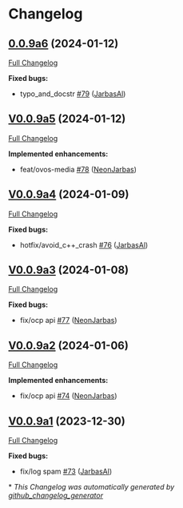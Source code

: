 # Changelog

## [0.0.9a6](https://github.com/OpenVoiceOS/ovos-bus-client/tree/0.0.9a6) (2024-01-12)

[Full Changelog](https://github.com/OpenVoiceOS/ovos-bus-client/compare/V0.0.9a5...0.0.9a6)

**Fixed bugs:**

- typo\_and\_docstr [\#79](https://github.com/OpenVoiceOS/ovos-bus-client/pull/79) ([JarbasAl](https://github.com/JarbasAl))

## [V0.0.9a5](https://github.com/OpenVoiceOS/ovos-bus-client/tree/V0.0.9a5) (2024-01-12)

[Full Changelog](https://github.com/OpenVoiceOS/ovos-bus-client/compare/V0.0.9a4...V0.0.9a5)

**Implemented enhancements:**

- feat/ovos-media [\#78](https://github.com/OpenVoiceOS/ovos-bus-client/pull/78) ([NeonJarbas](https://github.com/NeonJarbas))

## [V0.0.9a4](https://github.com/OpenVoiceOS/ovos-bus-client/tree/V0.0.9a4) (2024-01-09)

[Full Changelog](https://github.com/OpenVoiceOS/ovos-bus-client/compare/V0.0.9a3...V0.0.9a4)

**Fixed bugs:**

- hotfix/avoid\_c++\_crash [\#76](https://github.com/OpenVoiceOS/ovos-bus-client/pull/76) ([JarbasAl](https://github.com/JarbasAl))

## [V0.0.9a3](https://github.com/OpenVoiceOS/ovos-bus-client/tree/V0.0.9a3) (2024-01-08)

[Full Changelog](https://github.com/OpenVoiceOS/ovos-bus-client/compare/V0.0.9a2...V0.0.9a3)

**Fixed bugs:**

- fix/ocp api [\#77](https://github.com/OpenVoiceOS/ovos-bus-client/pull/77) ([NeonJarbas](https://github.com/NeonJarbas))

## [V0.0.9a2](https://github.com/OpenVoiceOS/ovos-bus-client/tree/V0.0.9a2) (2024-01-06)

[Full Changelog](https://github.com/OpenVoiceOS/ovos-bus-client/compare/V0.0.9a1...V0.0.9a2)

**Implemented enhancements:**

- fix/ocp api [\#74](https://github.com/OpenVoiceOS/ovos-bus-client/pull/74) ([NeonJarbas](https://github.com/NeonJarbas))

## [V0.0.9a1](https://github.com/OpenVoiceOS/ovos-bus-client/tree/V0.0.9a1) (2023-12-30)

[Full Changelog](https://github.com/OpenVoiceOS/ovos-bus-client/compare/V0.0.8...V0.0.9a1)

**Fixed bugs:**

- fix/log spam [\#73](https://github.com/OpenVoiceOS/ovos-bus-client/pull/73) ([JarbasAl](https://github.com/JarbasAl))



\* *This Changelog was automatically generated by [github_changelog_generator](https://github.com/github-changelog-generator/github-changelog-generator)*
